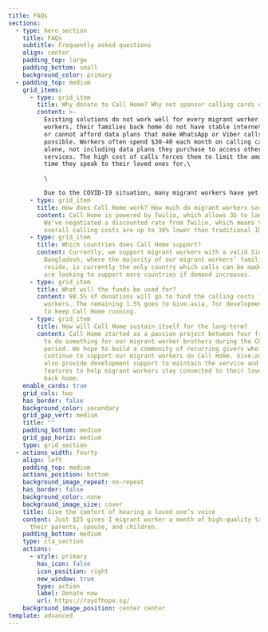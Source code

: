 ```yaml
---
title: FAQs
sections:
  - type: hero_section
    title: FAQs
    subtitle: Frequently asked questions
    align: center
    padding_top: large
    padding_bottom: small
    background_color: primary
  - padding_top: medium
    grid_items:
      - type: grid_item
        title: Why donate to Call Home? Why not sponsor calling cards directly?
        content: >-
          Existing solutions do not work well for every migrant worker. For many
          workers, their families back home do not have stable internet access
          or cannot afford data plans that make WhatsApp or Viber calls
          possible. Workers often spend $30-40 each month on calling cards
          alone, not including data plans they purchase to access other
          services. The high cost of calls forces them to limit the amount of
          time they speak to their loved ones for.\

          \

          Due to the COVID-19 situation, many migrant workers have yet to return to work, and are not receiving any income. Purchasing calling cards becomes a luxury they cannot afford. For the lucky few that have returned to work, going out to purchase calling cards from stores are out of the question, due to tight movement restrictions. As a result, in times where migrant workers need to lean on their closest family the most, they aren't able to do so. Call Home aims to fill that gap.
      - type: grid_item
        title: How does Call Home work? How much do migrant workers save?
        content: Call Home is powered by Twilio, which allows 3G to landline calls.
          We’ve negotiated a discounted rate from Twilio, which means that the
          overall calling costs are up to 30% lower than traditional IDD calls.
      - type: grid_item
        title: Which countries does Call Home support?
        content: Currently, we support migrant workers with a valid Singapore number.
          Bangladesh, where the majority of our migrant workers’ families
          reside, is currently the only country which calls can be made to. We
          are looking to support more countries if demand increases.
      - type: grid_item
        title: What will the funds be used for?
        content: 98.5% of donations will go to fund the calling costs for migrant
          workers. The remaining 1.5% goes to Give.asia, for development costs
          to keep Call Home running.
      - type: grid_item
        title: How will Call Home sustain itself for the long-term?
        content: Call Home started as a passion project between four friends who wanted
          to do something for our migrant worker brothers during the COVID-19
          period. We hope to build a community of recurring givers who will
          continue to support our migrant workers on Call Home. Give.asia will
          also provide development support to maintain the service and build new
          features to help migrant workers stay connected to their loved ones
          back home.
    enable_cards: true
    grid_cols: two
    has_border: false
    background_color: secondary
    grid_gap_vert: medium
    title: ""
    padding_bottom: medium
    grid_gap_horiz: medium
    type: grid_section
  - actions_width: fourty
    align: left
    padding_top: medium
    actions_position: bottom
    background_image_repeat: no-repeat
    has_border: false
    background_color: none
    background_image_size: cover
    title: Give the comfort of hearing a loved one’s voice
    content: Just $25 gives 1 migrant worker a month of high-quality talk-time with
      their parents, spouse, and children.
    padding_bottom: medium
    type: cta_section
    actions:
      - style: primary
        has_icon: false
        icon_position: right
        new_window: true
        type: action
        label: Donate now
        url: https://rayofhope.sg/
    background_image_position: center center
template: advanced
---
```


